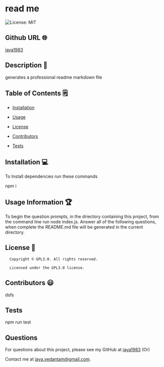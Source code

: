 # read me
  ![License: MIT](https://img.shields.io/badge/license-GPL3.0-yellowgreen.svg)

  ## Github URL 🌐
[jaya1983](https://github.com/jaya1983/)
## Description 📝
generates a professional readme markdown file
  
## Table of Contents 🗒
* [Installation](#installation)
* [Usage](#usage)

* [License](#license)

* [Contributors](#contributors)
* [Tests](#tests)

## Installation  💻
To Install dependencies run these commands 

npm i

## Usage Information 🏆
To begin the question prompts, in the driectory containing this project, from the command line run node index.js.
 Answer all of the following questions, when complete the README.md file will be generated in the current directory.

## License 📛
      Copyright © GPL3.0. All rights reserved. 
      
      Licensed under the GPL3.0 license.

## Contributors  😃
dsfs


## Tests
npm run test

## Questions
For questions about this project, please see my GitHub at [jaya1983](https://github.com/jaya1983)  (Or) 

Contact me at jaya.vedantam@gmail.com.
